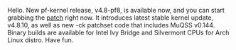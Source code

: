 Hello. New pf-kernel release, v4.8-pf8, is available now, and you can start
grabbing the [patch](https://pf.natalenko.name/sources/4.8/patch-4.8-pf8.xz)
right now. It introduces latest stable kernel update, v4.8.10, as well as new
-ck patchset code that includes MuQSS v0.144. Binary builds are available for
Intel Ivy Bridge and Silvermont CPUs for Arch Linux distro. Have fun.

